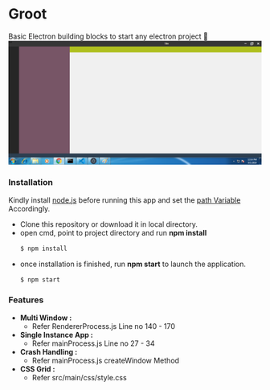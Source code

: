 # Groot
Basic Electron building blocks to start any electron project   :grimacing:
![Project Layout](src/asset/image/Project_layout.png)


### Installation  
Kindly install [node.js](https://nodejs.org/en/download/) before running this app and set the 
[path Variable](https://stackoverflow.com/questions/27864040/fixing-npm-path-in-windows-8-and-10/27864331) Accordingly.

* Clone this repository or download it in local directory.
* open cmd, point to  project directory and  run **npm install** 
  ```bash
  $ npm install 
  ```
* once installation is finished, run **npm start** to launch the application.
  ```bash
  $ npm start
  ```

### Features
  * **Multi Window :**
    * Refer RendererProcess.js Line no 140 - 170 
  * **Single Instance App :**
    * Refer mainProcess.js Line no 27 - 34 
  * **Crash Handling :**
    * Refer mainProcess.js createWindow Method 
  * **CSS Grid  :**
    * Refer src/main/css/style.css
  
